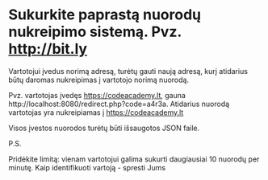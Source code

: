 # Sukurkite paprastą nuorodų nukreipimo sistemą. Pvz. http://bit.ly

Vartotojui įvedus norimą adresą, turėtų gauti naują adresą, kurį atidarius būtų daromas nukreipimas į vartotojo norimą nuorodą.

Pvz. vartotojas įvedęs https://codeacademy.lt, gauna http://localhost:8080/redirect.php?code=a4r3a. Atidarius nuorodą vartotojas yra nukreipiamas į https://codeacademy.lt

Visos įvestos nuorodos turėtų būti išsaugotos JSON faile.

P.S.

Pridėkite limitą: vienam vartotojui galima sukurti daugiausiai 10 nuorodų per minutę. Kaip identifikuoti vartoją - spresti Jums
